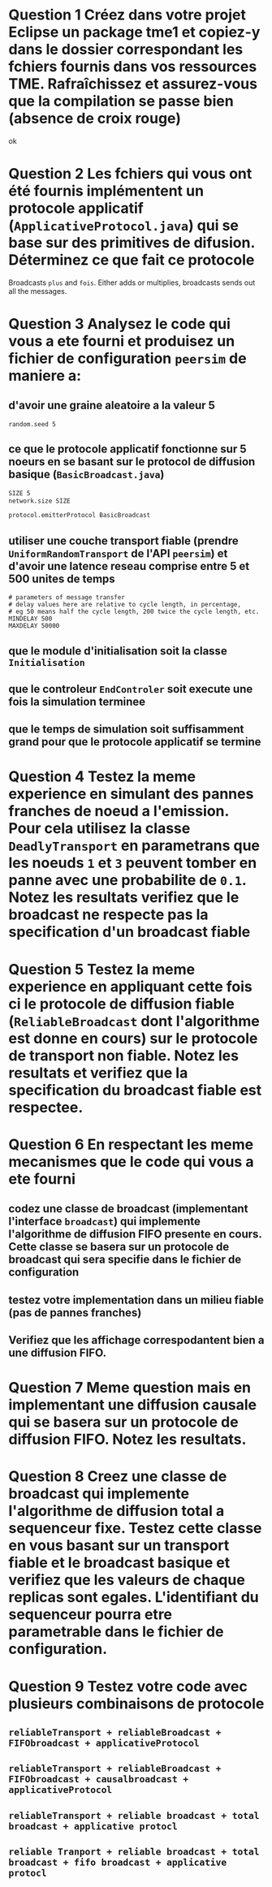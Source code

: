 # Question 1 Créez dans votre projet Eclipse un package tme1 et copiez-y dans le dossier correspondant les fchiers fournis dans vos ressources  TME. Rafraîchissez et assurez-vous que la compilation se passe bien (absence de croix rouge)

ok

# Question 2 Les fchiers qui vous ont été fournis implémentent un protocole applicatif (`ApplicativeProtocol.java`) qui se base sur des primitives de difusion. Déterminez ce que fait ce protocole

Broadcasts `plus` and `fois`. Either adds or multiplies, broadcasts sends out all the messages.

# Question 3 Analysez le code qui vous a ete fourni et produisez un fichier de configuration `peersim` de maniere a:

## d'avoir une graine aleatoire a la valeur 5 

`random.seed 5`

## ce que le protocole applicatif fonctionne sur 5 noeurs en se basant sur le protocol de diffusion basique (`BasicBroadcast.java`)

```bash
SIZE 5
network.size SIZE

protocol.emitterProtocol BasicBroadcast
```

## utiliser une couche transport fiable (prendre `UniformRandomTransport` de l'API `peersim`) et d'avoir une latence reseau comprise entre 5 et 500 unites de temps 

```
# parameters of message transfer
# delay values here are relative to cycle length, in percentage,
# eg 50 means half the cycle length, 200 twice the cycle length, etc.
MINDELAY 500
MAXDELAY 50000
```

## que le module d'initialisation soit la classe `Initialisation` 

## que le controleur `EndControler` soit execute une fois la simulation terminee 

## que le temps de simulation soit suffisamment grand pour que le protocole applicatif se termine

# Question 4 Testez la meme experience en simulant des pannes franches de noeud a l'emission. Pour cela utilisez la classe `DeadlyTransport` en parametrans que les noeuds `1` et `3` peuvent tomber en panne avec une probabilite de `0.1`. Notez les resultats verifiez que le broadcast ne respecte pas la specification d'un broadcast fiable

# Question 5 Testez la meme experience en appliquant cette fois ci le protocole de diffusion fiable (`ReliableBroadcast` dont l'algorithme est donne en cours) sur le protocole de transport non fiable. Notez les resultats et verifiez que la specification du broadcast fiable est respectee. 

# Question 6 En respectant les meme mecanismes que le code qui vous a ete fourni 

## codez une classe de broadcast (implementant l'interface `broadcast`) qui implemente l'algorithme de diffusion FIFO presente en cours. Cette classe se basera sur un protocole de broadcast qui sera specifie dans le fichier de configuration

## testez votre implementation dans un milieu fiable (pas de pannes franches)

## Verifiez que les affichage correspodantent bien a une diffusion FIFO.

# Question 7 Meme question mais en implementant une diffusion causale qui se basera sur un protocole de diffusion FIFO. Notez les resultats.

# Question 8 Creez une classe de broadcast qui implemente l'algorithme de diffusion total a sequenceur fixe. Testez cette classe en vous basant sur un transport fiable et le broadcast basique et verifiez que les valeurs de chaque replicas sont egales. L'identifiant du sequenceur pourra etre parametrable dans le fichier de configuration. 

# Question 9 Testez votre code avec plusieurs combinaisons de protocole

## `reliableTransport + reliableBroadcast + FIFObroadcast + applicativeProtocol`

## `reliableTransport + reliableBroadcast + FIFObroadcast + causalbroadcast + applicativeProtocol`

## `reliableTransport + reliable broadcast + total broadcast + applicative protocl`

## `reliable Tranport + reliable broadcast + total broadcast + fifo broadcast + applicative protocl`
